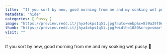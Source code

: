 ```yaml
---
title:  "If you sort by new, good morning from me and my soaking wet pussy 🤤"
metadate: "hide"
categories: [ Pussy ]
image: "https://preview.redd.it/jhya4okps1q51.jpg?auto=webp&s=859a39f0e4001f93ff6fc1eb09d1b953758161c6"
thumb: "https://preview.redd.it/jhya4okps1q51.jpg?width=1080&crop=smart&auto=webp&s=bc1a15906d329eb1e009cc0d3a05ebb7792efb00"
visit: ""
---
```

If you sort by new, good morning from me and my soaking wet pussy 🤤
